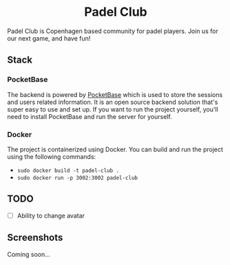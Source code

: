 <h1 align="center">Padel Club</h1>

Padel Club is Copenhagen based community for padel players. Join us for our next game, and have fun!

## Stack

### PocketBase

The backend is powered by [PocketBase](https://pocketbase.io) which is used to store the sessions and users related information. It is an open source backend solution that's super easy to use and set up. If you want to run the project yourself, you'll need to install PocketBase and run the server for yourself.

### Docker

The project is containerized using Docker. You can build and run the project using the following commands:

* `sudo docker build -t padel-club .`
* `sudo docker run -p 3002:3002 padel-club`

## TODO

* [ ] Ability to change avatar

## Screenshots

Coming soon...

